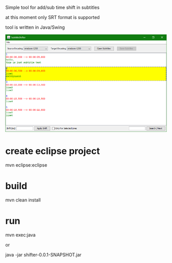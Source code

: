 Simple tool for add/sub time shift in subtitles

at this moment only SRT format is supported

tool is written in Java/Swing

![alt text](/ss-ss.png)

create eclipse project
======================
mvn eclipse:eclipse

build
=====
mvn clean install

run
===
mvn exec:java

or

java -jar shifter-0.0.1-SNAPSHOT.jar